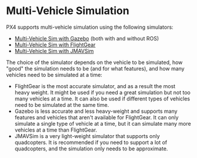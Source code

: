 # Multi-Vehicle Simulation

PX4 supports multi-vehicle simulation using the following simulators:
- [Multi-Vehicle Sim with Gazebo](../simulation/multi_vehicle_simulation_gazebo.md) (both with and without ROS)
- [Multi-Vehicle Sim with FlightGear](../simulation/multi_vehicle_flightgear.md)
- [Multi-Vehicle Sim with JMAVSim](../simulation/multi_vehicle_jmavsim.md)

The choice of the simulator depends on the vehicle to be simulated, how "good" the simulation needs to be (and for what features), and how many vehicles need to be simulated at a time:
- FlightGear is the most accurate simulator, and as a result the most heavy weight.
  It might be used if you need a great simulation but not too many vehicles at a time.
  It can also be used if different types of vehicles need to be simulated at the same time.
- Gazebo is less accurate and less heavy-weight and supports many features and vehicles that aren't available for FlightGear.
  It can only simulate a single type of vehicle at a time, but it can simulate many more vehicles at a time than FlightGear.
- JMAVSim is a very light-weight simulator that supports only quadcopters.
  It is recommended if you need to support a lot of quadcopters, and the simulation only needs to be approximate.
